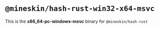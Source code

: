 # `@mineskin/hash-rust-win32-x64-msvc`

This is the **x86_64-pc-windows-msvc** binary for `@mineskin/hash-rust`
